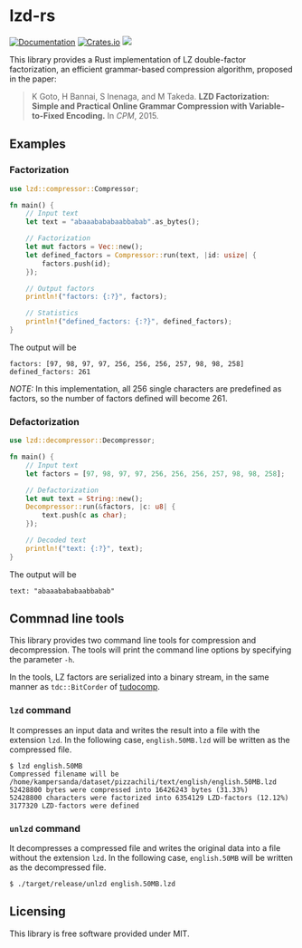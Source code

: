 # lzd-rs
[![Documentation](https://docs.rs/lzd/badge.svg)](https://docs.rs/lzd) [![Crates.io](https://img.shields.io/crates/v/lzd.svg)](https://crates.io/crates/lzd) ![](https://github.com/kampersanda/lzd-rs/actions/workflows/rust.yml/badge.svg)

This library provides a Rust implementation of LZ double-factor factorization, an efficient grammar-based compression algorithm, proposed in the paper:

> K Goto, H Bannai, S Inenaga, and M Takeda. **LZD Factorization: Simple and Practical Online Grammar Compression with Variable-to-Fixed Encoding.** In *CPM*, 2015.

## Examples

### Factorization

```rust
use lzd::compressor::Compressor;

fn main() {
    // Input text
    let text = "abaaabababaabbabab".as_bytes();

    // Factorization
    let mut factors = Vec::new();
    let defined_factors = Compressor::run(text, |id: usize| {
        factors.push(id);
    });

    // Output factors
    println!("factors: {:?}", factors);

    // Statistics
    println!("defined_factors: {:?}", defined_factors);
}
```

The output will be

```
factors: [97, 98, 97, 97, 256, 256, 256, 257, 98, 98, 258]
defined_factors: 261
```

*NOTE:* In this implementation, all 256 single characters are predefined as factors, so the number of factors defined will become 261.

### Defactorization

```rust
use lzd::decompressor::Decompressor;

fn main() {
    // Input text
    let factors = [97, 98, 97, 97, 256, 256, 256, 257, 98, 98, 258];

    // Defactorization
    let mut text = String::new();
    Decompressor::run(&factors, |c: u8| {
        text.push(c as char);
    });

    // Decoded text
    println!("text: {:?}", text);
}
```

The output will be

```
text: "abaaabababaabbabab"
```

## Commnad line tools

This library provides two command line tools for compression and decompression. The tools will print the command line options by specifying the parameter `-h`.

In the tools, LZ factors are serialized into a binary stream, in the same manner as `tdc::BitCorder` of [tudocomp](https://tudocomp.github.io/).

### `lzd` command

It compresses an input data and writes the result into a file with the extension `lzd`. In the following case, `english.50MB.lzd` will be written as the compressed file.

```
$ lzd english.50MB
Compressed filename will be /home/kampersanda/dataset/pizzachili/text/english/english.50MB.lzd
52428800 bytes were compressed into 16426243 bytes (31.33%)
52428800 characters were factorized into 6354129 LZD-factors (12.12%)
3177320 LZD-factors were defined
```

### `unlzd` command

It decompresses a compressed file and writes the original data into a file without the extension `lzd`. In the following case, `english.50MB` will be written as the decompressed file.

```
$ ./target/release/unlzd english.50MB.lzd
```

## Licensing

This library is free software provided under MIT.
